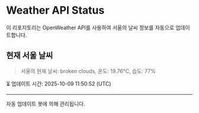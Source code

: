 
# Weather API Status

이 리포지토리는 OpenWeather API를 사용하여 서울의 날씨 정보를 자동으로 업데이트합니다.

## 현재 서울 날씨
> 서울의 현재 날씨: broken clouds, 온도: 19.76°C, 습도: 77%

⏳ 업데이트 시간: 2025-10-09 11:50:52 (UTC)

---
자동 업데이트 봇에 의해 관리됩니다.
